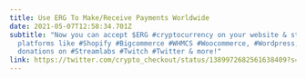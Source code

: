 ```yaml
---
title: Use ERG To Make/Receive Payments Worldwide
date: 2021-05-07T12:58:34.701Z
subtitle: "Now you can accept $ERG #cryptocurrency on your website & store
  platforms like #Shopify #Bigcommerce #WHMCS #Woocommerce, #Wordpress, & as
  donations on #Streamlabs #Twitch #Twitter & more!"
link: https://twitter.com/crypto_checkout/status/1389972682561638409?s=20
---
```

